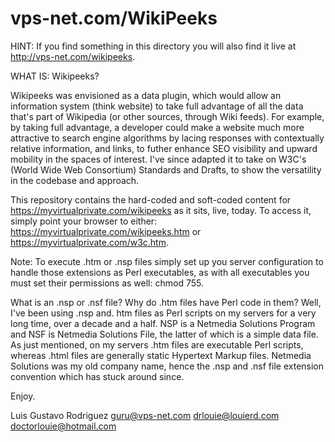 # vps-net.com/WikiPeeks

HINT: If you find something in this directory you will also find it live at http://vps-net.com/wikipeeks. 

WHAT IS: Wikipeeks?

Wikipeeks was envisioned as a data plugin, which would allow an information system (think website) to take full advantage of all the data that's part of Wikipedia (or other sources, through Wiki feeds). For example, by taking full advantage, a developer could make a website much more attractive to search engine algorithms by lacing responses with contextually relative information, and links, to futher enhance SEO visibility and upward mobility in the spaces of interest. I've since adapted it to take on W3C's (World Wide Web Consortium) Standards and Drafts, to show the versatility in the codebase and approach.

This repository contains the hard-coded and soft-coded content for https://myvirtualprivate.com/wikipeeks as it sits, live, today. To access it, simply point your browser to either: https://myvirtualprivate.com/wikipeeks.htm or https://myvirtualprivate.com/w3c.htm.

Note: To execute .htm or .nsp files simply set up you server configuration to handle those extensions as Perl executables, as with all executables you must set their permissions as well: chmod 755.

What is an .nsp or .nsf file? Why do .htm files have Perl code in them? Well, I've been using .nsp and. htm files as Perl scripts on my servers for a very long time, over a decade and a half. NSP is a Netmedia Solutions Program and NSF is Netmedia Solutions File, the latter of which is a simple data file. As just mentioned, on my servers .htm files are executable Perl scripts, whereas .html files are generally static Hypertext Markup files. Netmedia Solutions was my old company name, hence the .nsp and .nsf file extension convention which has stuck around since.

Enjoy.

Luis Gustavo Rodriguez
guru@vps-net.com
drlouie@louierd.com
doctorlouie@hotmail.com


